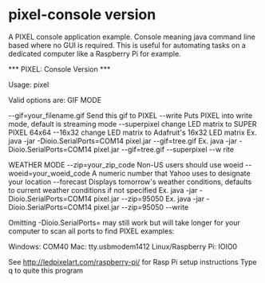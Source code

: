 pixel-console version
=====================

A PIXEL console application example. Console meaning java command line based where no GUI is required. 
This is useful for automating tasks on a dedicated computer like a Raspberry Pi for example. 

*** PIXEL: Console Version ***

Usage:
pixel <options>

Valid options are:
GIF MODE

--gif=your_filename.gif  Send this gif to PIXEL
--write  Puts PIXEL into write mode, default is streaming mode
--superpixel  change LED matrix to SUPER PIXEL 64x64
--16x32  change LED matrix to Adafruit's 16x32 LED matrix
Ex. java -jar -Dioio.SerialPorts=COM14 pixel.jar --gif=tree.gif
Ex. java -jar -Dioio.SerialPorts=COM14 pixel.jar --gif=tree.gif --superpixel --w
rite


WEATHER MODE
--zip=your_zip_code Non-US users should use woeid
--woeid=your_woeid_code A numeric number that Yahoo uses
 to designate your location
--forecast Displays tomorrow's weather conditions, defaults
to current weather conditions if not specified
Ex. java -jar -Dioio.SerialPorts=COM14 pixel.jar --zip=95050
Ex. java -jar -Dioio.SerialPorts=COM14 pixel.jar --zip=95050 --write


Omitting -Dioio.SerialPorts=<Port of PIXEL> may still work
but will take longer for your computer to scan all ports to find PIXEL
<Port of PIXEL> examples:

Windows: COM40
Mac: tty.usbmodem1412
Linux/Raspberry Pi: IOIO0


See http://ledpixelart.com/raspberry-pi/ for Rasp Pi setup instructions
Type q to quite this program
